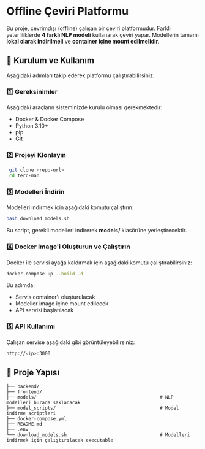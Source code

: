 # Offline Çeviri Platformu

Bu proje, çevrimdışı (offline) çalışan bir çeviri platformudur. Farklı yeterliliklerde **4 farklı NLP modeli** kullanarak çeviri yapar. Modellerin tamamı **lokal olarak indirilmeli** ve **container içine mount edilmelidir**.

## 🚀 Kurulum ve Kullanım

Aşağıdaki adımları takip ederek platformu çalıştırabilirsiniz.

### 1️⃣ Gereksinimler

Aşağıdaki araçların sisteminizde kurulu olması gerekmektedir:
- Docker & Docker Compose
- Python 3.10+
- pip
- Git

### 2️⃣ Projeyi Klonlayın
```bash
 git clone <repo-url>
 cd terc-man
```

### 3️⃣ Modelleri İndirin

Modelleri indirmek için aşağıdaki komutu çalıştırın:
```bash
bash download_models.sh
```
Bu script, gerekli modelleri indirerek **models/** klasörüne yerleştirecektir.

### 4️⃣ Docker Image'i Oluşturun ve Çalıştırın

Docker ile servisi ayağa kaldırmak için aşağıdaki komutu çalıştırabilirsiniz:
```bash
docker-compose up --build -d
```
Bu adımda:
- Servis container'ı oluşturulacak
- Modeller image içine mount edilecek
- API servisi başlatılacak

### 5️⃣ API Kullanımı

Çalışan servise aşağıdaki gibi görüntüleyebilirsiniz:
```bash
http://<ip>:3000
```


## 📂 Proje Yapısı
```
├── backend/
├── frontend/
├── models/                                             # NLP modelleri burada saklanacak
├── model_scripts/                                      # Model indirme scriptleri
├── docker-compose.yml
├── README.md
├── .env
└── download_models.sh                                  # Modelleri indirmek için çalıştırılacak executable
```